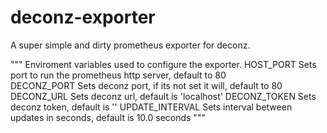 # deconz-exporter

A super simple and dirty prometheus exporter for deconz.

"""
Enviroment variables used to configure the exporter.
HOST_PORT       Sets port to run the prometheus http server, default to 80  
DECONZ_PORT     Sets deconz port, if its not set it will, default to 80
DECONZ_URL      Sets deconz url, default is 'localhost'
DECONZ_TOKEN    Sets deconz token, default is ''
UPDATE_INTERVAL Sets interval between updates in seconds, default is 10.0 seconds
"""